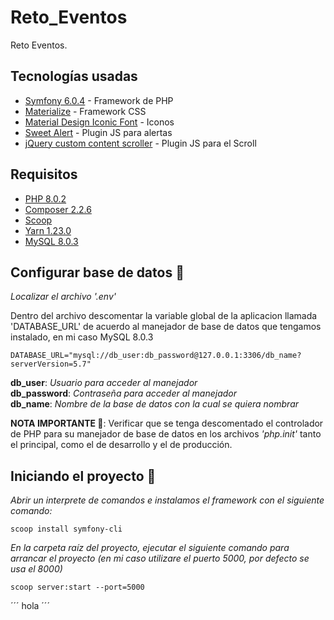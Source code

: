 # Reto_Eventos
Reto Eventos.  

## Tecnologías usadas  

- [Symfony 6.0.4](https://symfony.com/doc/current/index.html) - Framework de PHP
- [Materialize](http://materializecss.com/) - Framework CSS
- [Material Design Iconic Font](http://zavoloklom.github.io/material-design-iconic-font/icons.html) - Iconos
- [Sweet Alert](http://t4t5.github.io/sweetalert/) - Plugin JS para alertas
- [jQuery custom content scroller](http://manos.malihu.gr/jquery-custom-content-scroller/) - Plugin JS para el Scroll

## Requisitos

- [PHP 8.0.2](https://www.php.net/downloads.php)  
- [Composer 2.2.6](https://getcomposer.org/download/)  
- [Scoop](https://www.onmsft.com/how-to/how-to-install-the-scoop-package-manager-in-windows-10)  
- [Yarn 1.23.0](https://classic.yarnpkg.com/lang/en/docs/install/#windows-stable)  
- [MySQL 8.0.3](https://dev.mysql.com/downloads/installer/)  

## Configurar base de datos 🔧

_Localizar el archivo '.env'_

Dentro del archivo descomentar la variable global de la aplicacion llamada 'DATABASE_URL' de acuerdo al manejador de base de datos que tengamos instalado, en mi caso MySQL 8.0.3

```
DATABASE_URL="mysql://db_user:db_password@127.0.0.1:3306/db_name?serverVersion=5.7"
```  
**db_user**: _Usuario para acceder al manejador_  
**db_password**: _Contraseña para acceder al manejador_  
**db_name**: _Nombre de la base de datos con la cual se quiera nombrar_  
  
**NOTA IMPORTANTE 📢**: Verificar que se tenga descomentado el controlador de PHP para su manejador de base de datos en los archivos _'php.init'_ tanto el principal, como el de desarrollo y el de producción.

## Iniciando el proyecto 🚀   

_Abrir un interprete de comandos e instalamos el framework con el siguiente comando:_

```
scoop install symfony-cli
```  
_En la carpeta raíz del proyecto, ejecutar el siguiente comando para arrancar el proyecto (en mi caso utilizare el puerto 5000, por defecto se usa el 8000)_

```
scoop server:start --port=5000
```  


´´´
hola
´´´  
